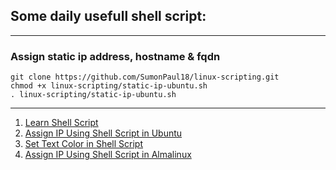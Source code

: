 ## Some daily usefull  shell script:
---
### Assign static ip address, hostname & fqdn
```
git clone https://github.com/SumonPaul18/linux-scripting.git
chmod +x linux-scripting/static-ip-ubuntu.sh
. linux-scripting/static-ip-ubuntu.sh
```
---


1. [Learn Shell Script](https://github.com/SumonPaul18/LinuxScripting/blob/main/learn-shell-script.md)
2. [Assign IP Using Shell Script in Ubuntu](https://github.com/SumonPaul18/LinuxScripting/blob/main/static-ip-ubuntu-22.sh)
3. [Set Text Color in Shell Script](https://github.com/SumonPaul18/LinuxScripting/blob/main/TextColor-ShellScript.txt)
4. [Assign IP Using Shell Script in Almalinux](https://github.com/SumonPaul18/LinuxScripting/blob/main/assign-ip-on-almalinux-9.sh)
